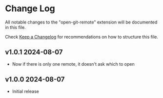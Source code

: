 # Change Log

All notable changes to the "open-git-remote" extension will be documented in this file.

Check [Keep a Changelog](http://keepachangelog.com/) for recommendations on how to structure this file.

## v1.0.1 2024-08-07

- Now if there is only one remote, it doesn't ask which to open

## v1.0.0 2024-08-07

- Initial release